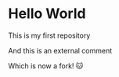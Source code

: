 # Hello World

This is my first repository

And this is an external comment

Which is now a fork! :cat:
